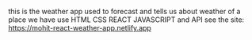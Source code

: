 this is the weather app used to forecast and tells us about weather of a place we have use HTML CSS REACT JAVASCRIPT and API 
see the site:  https://mohit-react-weather-app.netlify.app


